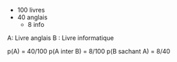 * 100 livres
* 40 anglais
  * 8 info


A: Livre anglais
B : Livre informatique

p(A) = 40/100
p(A inter B) = 8/100
p(B sachant A) = 8/40